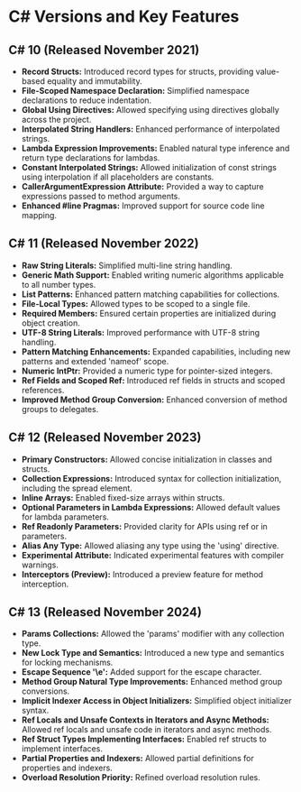 
# C# Versions and Key Features

## C# 10 (Released November 2021)

- **Record Structs:** Introduced record types for structs, providing value-based equality and immutability.
- **File-Scoped Namespace Declaration:** Simplified namespace declarations to reduce indentation.
- **Global Using Directives:** Allowed specifying using directives globally across the project.
- **Interpolated String Handlers:** Enhanced performance of interpolated strings.
- **Lambda Expression Improvements:** Enabled natural type inference and return type declarations for lambdas.
- **Constant Interpolated Strings:** Allowed initialization of const strings using interpolation if all placeholders are constants.
- **CallerArgumentExpression Attribute:** Provided a way to capture expressions passed to method arguments.
- **Enhanced #line Pragmas:** Improved support for source code line mapping.

## C# 11 (Released November 2022)

- **Raw String Literals:** Simplified multi-line string handling.
- **Generic Math Support:** Enabled writing numeric algorithms applicable to all number types.
- **List Patterns:** Enhanced pattern matching capabilities for collections.
- **File-Local Types:** Allowed types to be scoped to a single file.
- **Required Members:** Ensured certain properties are initialized during object creation.
- **UTF-8 String Literals:** Improved performance with UTF-8 string handling.
- **Pattern Matching Enhancements:** Expanded capabilities, including new patterns and extended 'nameof' scope.
- **Numeric IntPtr:** Provided a numeric type for pointer-sized integers.
- **Ref Fields and Scoped Ref:** Introduced ref fields in structs and scoped references.
- **Improved Method Group Conversion:** Enhanced conversion of method groups to delegates.

## C# 12 (Released November 2023)

- **Primary Constructors:** Allowed concise initialization in classes and structs.
- **Collection Expressions:** Introduced syntax for collection initialization, including the spread element.
- **Inline Arrays:** Enabled fixed-size arrays within structs.
- **Optional Parameters in Lambda Expressions:** Allowed default values for lambda parameters.
- **Ref Readonly Parameters:** Provided clarity for APIs using ref or in parameters.
- **Alias Any Type:** Allowed aliasing any type using the 'using' directive.
- **Experimental Attribute:** Indicated experimental features with compiler warnings.
- **Interceptors (Preview):** Introduced a preview feature for method interception.

## C# 13 (Released November 2024)

- **Params Collections:** Allowed the 'params' modifier with any collection type.
- **New Lock Type and Semantics:** Introduced a new type and semantics for locking mechanisms.
- **Escape Sequence '\e':** Added support for the escape character.
- **Method Group Natural Type Improvements:** Enhanced method group conversions.
- **Implicit Indexer Access in Object Initializers:** Simplified object initializer syntax.
- **Ref Locals and Unsafe Contexts in Iterators and Async Methods:** Allowed ref locals and unsafe code in iterators and async methods.
- **Ref Struct Types Implementing Interfaces:** Enabled ref structs to implement interfaces.
- **Partial Properties and Indexers:** Allowed partial definitions for properties and indexers.
- **Overload Resolution Priority:** Refined overload resolution rules.


